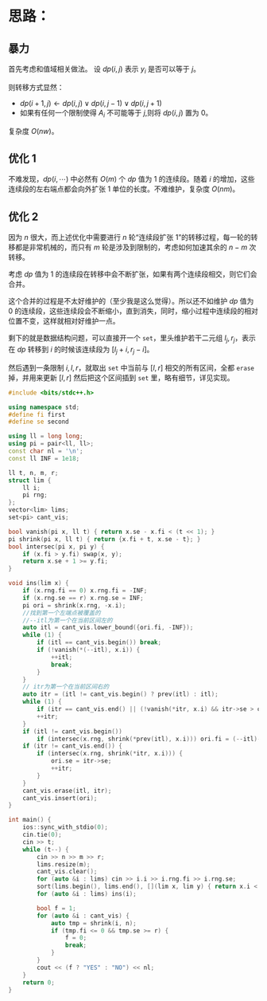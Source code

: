 # 思路：

## 暴力

首先考虑和值域相关做法。
设 $dp(i,j)$ 表示 $y_i$ 是否可以等于 $j$。

则转移方式显然：

- $dp(i+1,j)\gets dp(i,j) \vee dp(i,j-1) \vee dp(i,j+1)$
- 如果有任何一个限制使得 $A_i$ 不可能等于 $j$,则将 $dp(i,j)$ 置为 $0$。

复杂度 $O(nw)$。

## 优化 1

不难发现，$dp(i,\cdots)$ 中必然有 $O(m)$ 个 $dp$ 值为 $1$ 的连续段。随着 $i$ 的增加，这些连续段的左右端点都会向外扩张 $1$ 单位的长度。不难维护，复杂度 $O(nm)$。

## 优化 2

因为 $n$ 很大，而上述优化中需要进行 $n$ 轮“连续段扩张 $1$”的转移过程，每一轮的转移都是非常机械的，而只有 $m$ 轮是涉及到限制的，考虑如何加速其余的 $n-m$ 次转移。

考虑 $dp$ 值为 $1$ 的连续段在转移中会不断扩张，如果有两个连续段相交，则它们会合并。

这个合并的过程是不太好维护的（至少我是这么觉得）。所以还不如维护 $dp$ 值为 $0$ 的连续段，这些连续段会不断缩小，直到消失，同时，缩小过程中连续段的相对位置不变，这样就相对好维护一点。

剩下的就是数据结构问题，可以直接开一个 `set`，里头维护若干二元组 $l_j,r_j$，表示在 $dp$ 转移到 $i$ 的时候该连续段为 $[l_j+i,r_j-i]$。

然后遇到一条限制 $i,l,r$，就取出 `set` 中当前与 $[l,r]$ 相交的所有区间，全都 `erase` 掉，并用来更新 $[l,r]$ 然后把这个区间插到 `set` 里，略有细节，详见实现。

```cpp
#include <bits/stdc++.h>

using namespace std;
#define fi first
#define se second

using ll = long long;
using pi = pair<ll, ll>;
const char nl = '\n';
const ll INF = 1e18;

ll t, n, m, r;
struct lim {
    ll i;
    pi rng;
};
vector<lim> lims;
set<pi> cant_vis;

bool vanish(pi x, ll t) { return x.se - x.fi < (t << 1); }
pi shrink(pi x, ll t) { return {x.fi + t, x.se - t}; }
bool intersec(pi x, pi y) {
    if (x.fi > y.fi) swap(x, y);
    return x.se + 1 >= y.fi;
}

void ins(lim x) {
    if (x.rng.fi == 0) x.rng.fi = -INF;
    if (x.rng.se == r) x.rng.se = INF;
    pi ori = shrink(x.rng, -x.i);
    //找到第一个左端点被覆盖的
    //--itl为第一个在当前区间左的
    auto itl = cant_vis.lower_bound({ori.fi, -INF});
    while (1) {
        if (itl == cant_vis.begin()) break;
        if (!vanish(*(--itl), x.i)) {
            ++itl;
            break;
        }
    }
    // itr为第一个在当前区间右的
    auto itr = (itl != cant_vis.begin() ? prev(itl) : itl);
    while (1) {
        if (itr == cant_vis.end() || (!vanish(*itr, x.i) && itr->se > ori.se)) break;
        ++itr;
    }
    if (itl != cant_vis.begin())
        if (intersec(x.rng, shrink(*prev(itl), x.i))) ori.fi = (--itl)->fi;
    if (itr != cant_vis.end()) {
        if (intersec(x.rng, shrink(*itr, x.i))) {
            ori.se = itr->se;
            ++itr;
        }
    }
    cant_vis.erase(itl, itr);
    cant_vis.insert(ori);
}

int main() {
    ios::sync_with_stdio(0);
    cin.tie(0);
    cin >> t;
    while (t--) {
        cin >> n >> m >> r;
        lims.resize(m);
        cant_vis.clear();
        for (auto &i : lims) cin >> i.i >> i.rng.fi >> i.rng.se;
        sort(lims.begin(), lims.end(), [](lim x, lim y) { return x.i < y.i; });
        for (auto &i : lims) ins(i);

        bool f = 1;
        for (auto &i : cant_vis) {
            auto tmp = shrink(i, n);
            if (tmp.fi <= 0 && tmp.se >= r) {
                f = 0;
                break;
            }
        }
        cout << (f ? "YES" : "NO") << nl;
    }
    return 0;
}
```

